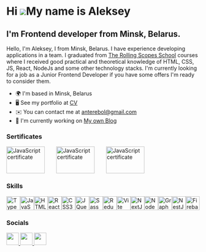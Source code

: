 Hi ![](https://user-images.githubusercontent.com/18350557/176309783-0785949b-9127-417c-8b55-ab5a4333674e.gif)My name is Aleksey
===============================================================================================================================

I'm Frontend developer from Minsk, Belarus.
-------------------------------------------

Hello, I'm Aleksey, I from Minsk, Belarus. 
I have experience developing applications in a team. 
I graduated from <a href="https://rs.school/" target="_blank" rel="noreferrer">The Rolling Scopes School</a> courses where I received good practical and theoretical knowledge of HTML, CSS, JS, React, NodeJs and some other technology stacks.
I'm currently looking for a job as a Junior Frontend Developer if you have some offers I'm ready to consider them.

* 🌍  I'm based in Minsk, Belarus
* 🖥️  See my portfolio at [CV](http://my-cv-aleksey-gorbach.netlify.app/)
* ✉️  You can contact me at [anterebol@gmail.com](mailto:anterebol@gmail.com)
* 🚀  I'm currently working on [My own Blog](http://festern-blog.netlify.app/main)

### Sertificates
<p align="left" style="display: flex; gap: 30px;">
  <a href="https://app.rs.school/certificate/bda9ab9w" target="_blank" rel="noreferrer"><img src="https://sun9-45.userapi.com/impg/At_RwThxxwYFQ6AiBy-4yZwmTb8B4RgOGwBCPA/Pd5zLdtF8WI.jpg?size=1110x782&quality=95&sign=8efa70056e96f7065988db7aedb2f25e&type=album" width="100" height="70" alt="JavaScript certificate" /></a>
  <a href="https://app.rs.school/certificate/ovr57327" target="_blank" rel="noreferrer"><img src="https://sun9-18.userapi.com/impg/1Ikrj5UpgPQ7m_GzCZ4KHnj-NnQagePMBt46Qg/JdNDtSoYqMY.jpg?size=1139x800&quality=95&sign=0573cea807ffb0fbde41c3d3c93d2b94&type=album" width="100" height="70" alt="JavaScript certificate" /></a>
  <a href="https://app.rs.school/certificate/o3h851ay" target="_blank" rel="noreferrer"><img src="https://sun9-55.userapi.com/impg/tlYYsadFTBtpFpRS2id1VAZLkcKD_uJzIWcw7A/eKcYfwQ1Dew.jpg?size=1140x797&quality=95&sign=4b6779542d4e721acbc4cd27d410a966&type=album" width="100" height="70" alt="JavaScript certificate" /></a>
</p>

### Skills

<p align="left">
<a href="https://www.typescriptlang.org/" target="_blank" rel="noreferrer"><img src="https://raw.githubusercontent.com/danielcranney/readme-generator/main/public/icons/skills/typescript-colored.svg" width="36" height="36" alt="TypeScript" /></a><a href="https://developer.mozilla.org/en-US/docs/Web/JavaScript" target="_blank" rel="noreferrer"><img src="https://raw.githubusercontent.com/danielcranney/readme-generator/main/public/icons/skills/javascript-colored.svg" width="36" height="36" alt="JavaScript" /></a><a href="https://developer.mozilla.org/en-US/docs/Glossary/HTML5" target="_blank" rel="noreferrer"><img src="https://raw.githubusercontent.com/danielcranney/readme-generator/main/public/icons/skills/html5-colored.svg" width="36" height="36" alt="HTML5" /></a><a href="https://reactjs.org/" target="_blank" rel="noreferrer"><img src="https://raw.githubusercontent.com/danielcranney/readme-generator/main/public/icons/skills/react-colored.svg" width="36" height="36" alt="React" /></a><a href="https://www.w3.org/TR/CSS/#css" target="_blank" rel="noreferrer"><img src="https://raw.githubusercontent.com/danielcranney/readme-generator/main/public/icons/skills/css3-colored.svg" width="36" height="36" alt="CSS3" /></a><a href="https://jquery.com/" target="_blank" rel="noreferrer"><img src="https://raw.githubusercontent.com/danielcranney/readme-generator/main/public/icons/skills/jquery-colored.svg" width="36" height="36" alt="JQuery" /></a><a href="https://sass-lang.com/" target="_blank" rel="noreferrer"><img src="https://raw.githubusercontent.com/danielcranney/readme-generator/main/public/icons/skills/sass-colored.svg" width="36" height="36" alt="Sass" /></a><a href="https://redux.js.org/" target="_blank" rel="noreferrer"><img src="https://raw.githubusercontent.com/danielcranney/readme-generator/main/public/icons/skills/redux-colored.svg" width="36" height="36" alt="Redux" /></a><a href="https://vitejs.dev/" target="_blank" rel="noreferrer"><img src="https://raw.githubusercontent.com/danielcranney/readme-generator/main/public/icons/skills/vite-colored.svg" width="36" height="36" alt="Vite" /></a><a href="https://nextjs.org/docs" target="_blank" rel="noreferrer"><img src="https://raw.githubusercontent.com/danielcranney/readme-generator/main/public/icons/skills/nextjs-colored.svg" width="36" height="36" alt="NextJs" /></a><a href="https://nodejs.org/en/" target="_blank" rel="noreferrer"><img src="https://raw.githubusercontent.com/danielcranney/readme-generator/main/public/icons/skills/nodejs-colored.svg" width="36" height="36" alt="NodeJS" /></a><a href="https://graphql.org/" target="_blank" rel="noreferrer"><img src="https://raw.githubusercontent.com/danielcranney/readme-generator/main/public/icons/skills/graphql-colored.svg" width="36" height="36" alt="GraphQL" /></a><a href="https://docs.nestjs.com/" target="_blank" rel="noreferrer"><img src="https://raw.githubusercontent.com/danielcranney/readme-generator/main/public/icons/skills/nestjs-colored.svg" width="36" height="36" alt="NestJS" /></a><a href="https://firebase.google.com/" target="_blank" rel="noreferrer"><img src="https://raw.githubusercontent.com/danielcranney/readme-generator/main/public/icons/skills/firebase-colored.svg" width="36" height="36" alt="Firebase" /></a>
</p>

### Socials

<p align="left"> <a href="https://www.github.com/anterebol" target="_blank" rel="noreferrer"> <picture> <source media="(prefers-color-scheme: dark)" srcset="https://raw.githubusercontent.com/danielcranney/readme-generator/main/public/icons/socials/github-dark.svg" /> <source media="(prefers-color-scheme: light)" srcset="https://raw.githubusercontent.com/danielcranney/readme-generator/main/public/icons/socials/github.svg" /> <img src="https://raw.githubusercontent.com/danielcranney/readme-generator/main/public/icons/socials/github.svg" width="32" height="32" /> </picture> </a> <a href="http://www.instagram.com/alex_festern/" target="_blank" rel="noreferrer"> <picture> <source media="(prefers-color-scheme: dark)" srcset="undefined" /> <source media="(prefers-color-scheme: light)" srcset="https://raw.githubusercontent.com/danielcranney/readme-generator/main/public/icons/socials/instagram.svg" /> <img src="https://raw.githubusercontent.com/danielcranney/readme-generator/main/public/icons/socials/instagram.svg" width="32" height="32" /> </picture> </a> <a href="https://www.linkedin.com/in/aleksey-gorbach-221854212/" target="_blank" rel="noreferrer"> <picture> <source media="(prefers-color-scheme: dark)" srcset="https://raw.githubusercontent.com/danielcranney/readme-generator/main/public/icons/socials/linkedin-dark.svg" /> <source media="(prefers-color-scheme: light)" srcset="https://raw.githubusercontent.com/danielcranney/readme-generator/main/public/icons/socials/linkedin.svg" /> <img src="https://raw.githubusercontent.com/danielcranney/readme-generator/main/public/icons/socials/linkedin.svg" width="32" height="32" /> </picture> </a></p>
